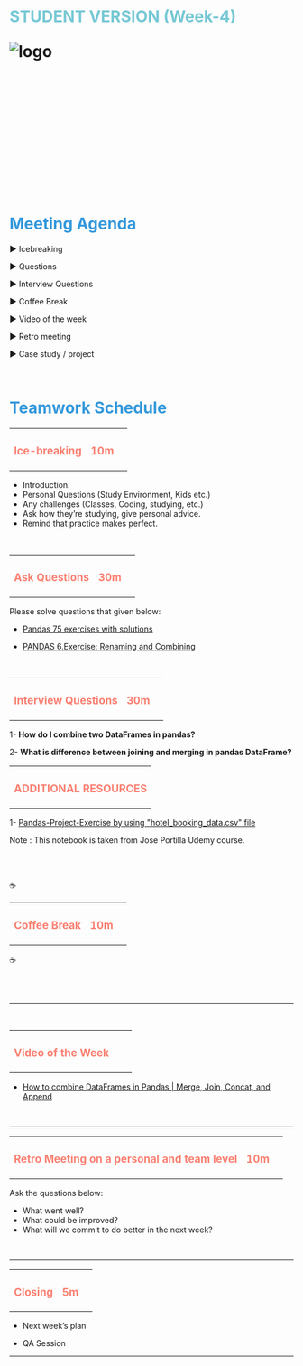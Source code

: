 
<h1><strong><span style="color: #77C8D5;">STUDENT VERSION (Week-4)</strong></span>

![logo](teamwork_logo.png)

<br>
<br>
<br>
<br>
<br>
<br>

<h1><strong><span style="color: #3498DB;">Meeting Agenda
</strong></h1></span>

<span class="c16 c30">▶ </span><span
class="c42 c82">Icebreaking</span><span class="c16 c23"> </span>

<span class="c16 c30">▶ </span><span
class="c42 c82">Questions</span><span class="c46 c42 c48"> </span>

<span class="c16 c30">▶ </span><span
class="c46 c48 c42">Interview Questions</span>

<span class="c16 c30">▶ </span><span
class="c46 c48 c42">Coffee Break</span>

<span class="c16 c30">▶ </span><span class="c23 c16">Video of the
week</span>

<span class="c16 c30">▶ </span><span class="c23 c16">Retro
meeting</span>


<span class="c30">▶ </span><span class="c46 c48 c42">Case study /
project</span>

<br>


<h1><strong><span style="color: #3498DB;">Teamwork Schedule</strong></h1></span>

<table style= "width:100%;">
                <tr>
                <td style="color: #FA8072; text-align:left "><h3><strong><p>Ice-breaking</td>
                <td style="color: #FA8072; text-align:right;"><h3><strong><p>10m</p><td>                </tr>
</table>

- Introduction.
- Personal Questions (Study Environment, Kids etc.) 
- Any challenges (Classes, Coding, studying, etc.) 
- Ask how they’re studying, give personal advice. 
- Remind that practice makes perfect. 

<br>
<table style= "width:100%;">
                <tr>
                <td style="color: #FA8072; text-align:left "><h3><strong><p>Ask Questions</td>
                <td style="color: #FA8072; text-align:right;"><h3><strong><p>30m</p><td>                </tr>
</table>
                    
Please solve questions that given below:

- [Pandas 75 exercises with solutions ](https://www.kaggle.com/code/tangchengshun/pandas-75-exercises-with-solutions)
                    
- [PANDAS 6.Exercise: Renaming and Combining](https://www.kaggle.com/code/opkaggle123/pandas-6-exercise-renaming-and-combining)
   
 
                    
<br>
<table style= "width:100%;">
                <tr>
                <td style="color: #FA8072; text-align:left "><h3><strong><p>Interview Questions</td>
                <td style="color: #FA8072; text-align:right;"><h3><strong><p>30m</p><td>                </tr>
</table>

1- **How do I combine two DataFrames in pandas?**

2- **What is difference between joining and merging in pandas DataFrame?**

<table style= "width:100%;">
                <tr>
                <td style="color: #FA8072; text-align:left "><h3><strong><p>ADDITIONAL RESOURCES</td>
                </tr>
</table>

1- [Pandas-Project-Exercise  by using "hotel_booking_data.csv" file](https://github.com/clarusway/DS-1322-EU-DA-Module-Students/blob/main/2-%20Weekly%20Agendas/Week%2010/Pandas-Project-Exercise%20.ipynb)

  Note : This notebook is taken from Jose Portilla Udemy course.


<br>
                
<br>


 :coffee: 
<table style= "width:100%;">
                <tr>
                <td style="color: #FA8072; text-align:left "><h3><strong><p>Coffee Break</td>
                <td style="color: #FA8072; text-align:right;"><h3><strong><p>10m</p><td>                </tr>
</table>

:coffee:

<br>
</table>
<br>
<hr>

<br>
<table style= "width:100%;">
                <tr>
                <td style="color: #FA8072; text-align:left "><h3><strong><p>Video of the Week</td>
                <td style="color: #FA8072; text-align:right;"><h3><strong><p></p><td>                </tr>
</table>


- [How to combine DataFrames in Pandas | Merge, Join, Concat, and Append](https://www.youtube.com/watch?v=wzN1UyfRSWI)

<br>
<hr>

<table style= "width:97%;">
                <tr>
                <td style="color: #FA8072; text-align:left "><h3><strong><p>Retro Meeting on a personal and team level</td>
                <td style="color: #FA8072; text-align:right;"><h3><strong><p>10m</p><td>                </tr>
</table>

Ask the questions below:

- What went well? 
- What could be improved? 
- What will we commit to do better in the next week? 


<br>
<hr>

<table style= "width:105%;">
                <tr>
                <td style="color: #FA8072; text-align:left "><h3><strong><p>Closing</td>
                <td style="color: #FA8072; text-align:right;"><h3><strong><p>5m</p><td>                   </tr>
</table>

- Next week’s plan

- QA Session 

<hr>

